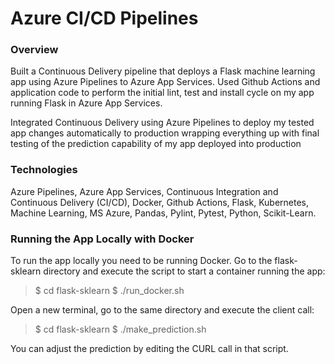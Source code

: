 # Azure CI/CD Pipelines 

### Overview

Built a Continuous Delivery pipeline that deploys a Flask machine learning app using Azure Pipelines to Azure App
Services. Used Github Actions and application code to perform the initial lint, test and install cycle on my app 
running Flask in Azure App Services.

Integrated Continuous Delivery using Azure Pipelines to deploy my tested app changes automatically to production 
wrapping everything up with final testing of the prediction capability of my app deployed into production 

### Technologies
Azure Pipelines, Azure App Services, Continuous Integration and Continuous Delivery (CI/CD), Docker, Github Actions, 
Flask, Kubernetes, Machine Learning, MS Azure, Pandas, Pylint, Pytest, Python, Scikit-Learn.

### Running the App Locally with Docker
To run the app locally you need to be running Docker. Go to the flask-sklearn directory and execute 
the script to start a container running the app:

>$ cd flask-sklearn
>$ ./run_docker.sh

Open a new terminal, go to the same directory and execute the client call:

>$ cd flask-sklearn
>$ ./make_prediction.sh

You can adjust the prediction by editing the CURL call in that script.
